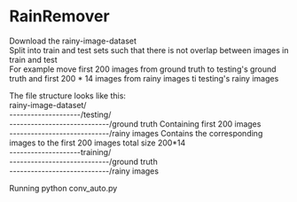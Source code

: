 # RainRemover  

Download the rainy-image-dataset  
Split into train and test sets such that there is not overlap between images in train and test  
For example move first 200 images from ground truth to testing's ground truth and first 200 * 14 images from rainy images ti testing's rainy images  

The file structure looks like this:  
rainy-image-dataset/  
--------------------/testing/  
----------------------------/ground truth Containing first 200 images  
----------------------------/rainy images Contains the corresponding images to the first 200 images total size 200*14  
--------------------training/  
----------------------------/ground truth  
----------------------------/rainy images  
  
  
Running python conv_auto.py  
